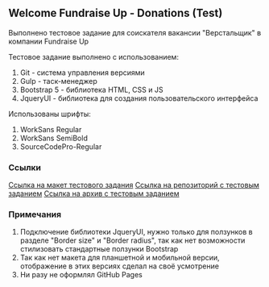 ## Welcome Fundraise Up - Donations (Test)

Выполнено тестовое задание для соискателя вакансии "Верстальщик" в компании Fundraise Up

Тестовое задание выполнено с использованием:
1) Git - система управления версиями
2) Gulp - таск-менеджер
3) Bootstrap 5 - библиотека HTML, CSS и JS
4) JqueryUI - библиотека для создания пользовательского интерфейса

Использованы шрифты:
1) WorkSans Regular
2) WorkSans SemiBold
3) SourceCodePro-Regular

### Ссылки

[Ссылка на макет тестового задания](https://www.figma.com/file/hR3z385Eqg5vpGd1qaWCur/Frontend-Test?node-id=0%3A1)
[Ссылка на репозиторий с тестовым заданием](https://github.com/eaupov/fundraiseup)
[Ссылка на архив с тестовым заданием](https://github.com/eaupov/fundraiseup/archive/refs/heads/gh-pages.zip)

### Примечания

1) Подключение библиотеки JqueryUI, нужно только для ползунков в разделе "Border size" и "Border radius", так как нет возможности стилизовать стандартные ползунки Bootstrap
2) Так как нет макета для планшетной и мобильной версии, отображение в этих версиях сделал на своё усмотрение
3) Ни разу не оформлял GitHub Pages
